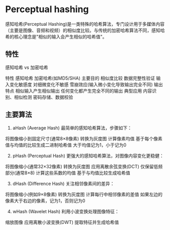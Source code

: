 # Perceptual hashing

感知哈希(Perceptual Hashing)是一类特殊的哈希算法，专门设计用于多媒体内容（主要是图像、音频和视频）的相似度比较。与传统的加密哈希算法不同，感知哈希的核心理念是"相似的输入会产生相似的哈希值"。

## 特性

感知哈希 vs 加密哈希

特性	感知哈希	加密哈希(如MD5/SHA)
主要目的	相似度比较	数据完整性验证
输入变化敏感度	对细微变化不敏感	雪崩效应(输入微小变化导致输出完全不同)
输出特点	相似输入产生相似输出	任何变化都产生完全不同的输出
典型应用	内容识别、相似检测	密码存储、数据校验

## 主要算法

1. aHash (Average Hash)
最简单的感知哈希算法，步骤如下：

将图像缩小到固定尺寸(通常8×8像素)
转换为灰度图
计算像素均值
基于每个像素值与均值的比较生成二进制哈希值
大于均值记为1，小于记为0

2. pHash (Perceptual Hash)
更强大的感知哈希算法，对图像内容变化更稳健：

将图像缩小(通常32×32像素)
转换为灰度图
应用离散余弦变换(DCT)
仅保留低频部分(通常8×8)
计算这些系数的均值
基于与均值比较生成哈希值

3. dHash (Difference Hash)
关注相邻像素间的差异：

将图像缩小(例如9×8像素)
转换为灰度图
计算每行中相邻像素的差值
如果左边的像素大于右边的像素，记为1，否则记为0

4. wHash (Wavelet Hash)
利用小波变换处理图像特征：

缩放图像
应用离散小波变换(DWT)
提取特征并生成哈希值
